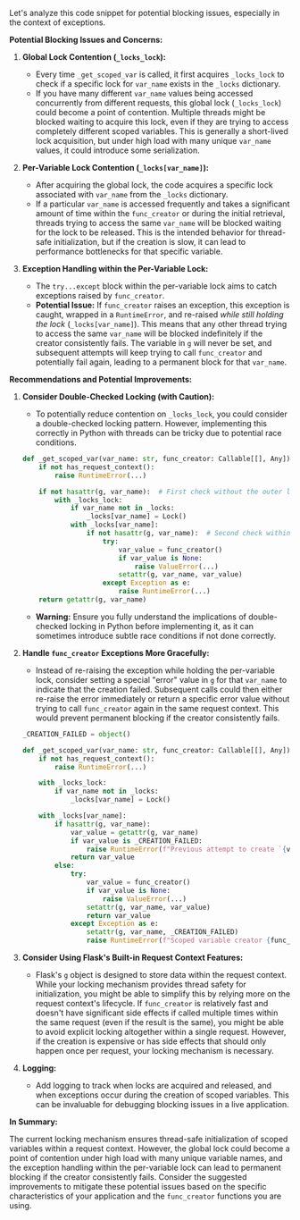 Let's analyze this code snippet for potential blocking issues, especially in the context of exceptions.

**Potential Blocking Issues and Concerns:**

1.  **Global Lock Contention (`_locks_lock`):**
    * Every time `_get_scoped_var` is called, it first acquires `_locks_lock` to check if a specific lock for `var_name` exists in the `_locks` dictionary.
    * If you have many different `var_name` values being accessed concurrently from different requests, this global lock (`_locks_lock`) could become a point of contention. Multiple threads might be blocked waiting to acquire this lock, even if they are trying to access completely different scoped variables. This is generally a short-lived lock acquisition, but under high load with many unique `var_name` values, it could introduce some serialization.

2.  **Per-Variable Lock Contention (`_locks[var_name]`):**
    * After acquiring the global lock, the code acquires a specific lock associated with `var_name` from the `_locks` dictionary.
    * If a particular `var_name` is accessed frequently and takes a significant amount of time within the `func_creator` or during the initial retrieval, threads trying to access the same `var_name` will be blocked waiting for the lock to be released. This is the intended behavior for thread-safe initialization, but if the creation is slow, it can lead to performance bottlenecks for that specific variable.

3.  **Exception Handling within the Per-Variable Lock:**
    * The `try...except` block within the per-variable lock aims to catch exceptions raised by `func_creator`.
    * **Potential Issue:** If `func_creator` raises an exception, this exception is caught, wrapped in a `RuntimeError`, and re-raised *while still holding the lock* (`_locks[var_name]`). This means that any other thread trying to access the same `var_name` will be blocked indefinitely if the creator consistently fails. The variable in `g` will never be set, and subsequent attempts will keep trying to call `func_creator` and potentially fail again, leading to a permanent block for that `var_name`.

**Recommendations and Potential Improvements:**

1.  **Consider Double-Checked Locking (with Caution):**
    * To potentially reduce contention on `_locks_lock`, you could consider a double-checked locking pattern. However, implementing this correctly in Python with threads can be tricky due to potential race conditions.

    ```python
    def _get_scoped_var(var_name: str, func_creator: Callable[[], Any]) -> Optional[Any]:
        if not has_request_context():
            raise RuntimeError(...)

        if not hasattr(g, var_name):  # First check without the outer lock
            with _locks_lock:
                if var_name not in _locks:
                    _locks[var_name] = Lock()
                with _locks[var_name]:
                    if not hasattr(g, var_name):  # Second check within the inner lock
                        try:
                            var_value = func_creator()
                            if var_value is None:
                                raise ValueError(...)
                            setattr(g, var_name, var_value)
                        except Exception as e:
                            raise RuntimeError(...)
        return getattr(g, var_name)
    ```

    * **Warning:** Ensure you fully understand the implications of double-checked locking in Python before implementing it, as it can sometimes introduce subtle race conditions if not done correctly.

2.  **Handle `func_creator` Exceptions More Gracefully:**
    * Instead of re-raising the exception while holding the per-variable lock, consider setting a special "error" value in `g` for that `var_name` to indicate that the creation failed. Subsequent calls could then either re-raise the error immediately or return a specific error value without trying to call `func_creator` again in the same request context. This would prevent permanent blocking if the creator consistently fails.

    ```python
    _CREATION_FAILED = object()

    def _get_scoped_var(var_name: str, func_creator: Callable[[], Any]) -> Optional[Any]:
        if not has_request_context():
            raise RuntimeError(...)

        with _locks_lock:
            if var_name not in _locks:
                _locks[var_name] = Lock()

        with _locks[var_name]:
            if hasattr(g, var_name):
                var_value = getattr(g, var_name)
                if var_value is _CREATION_FAILED:
                    raise RuntimeError(f"Previous attempt to create `{var_name}` failed.")
                return var_value
            else:
                try:
                    var_value = func_creator()
                    if var_value is None:
                        raise ValueError(...)
                    setattr(g, var_name, var_value)
                    return var_value
                except Exception as e:
                    setattr(g, var_name, _CREATION_FAILED)
                    raise RuntimeError(f"Scoped variable creator {func_creator} raised an exception [{e}].")
    ```

3.  **Consider Using Flask's Built-in Request Context Features:**
    * Flask's `g` object is designed to store data within the request context. While your locking mechanism provides thread safety for initialization, you might be able to simplify this by relying more on the request context's lifecycle. If `func_creator` is relatively fast and doesn't have significant side effects if called multiple times within the same request (even if the result is the same), you might be able to avoid explicit locking altogether within a single request. However, if the creation is expensive or has side effects that should only happen once per request, your locking mechanism is necessary.

4.  **Logging:**
    * Add logging to track when locks are acquired and released, and when exceptions occur during the creation of scoped variables. This can be invaluable for debugging blocking issues in a live application.

**In Summary:**

The current locking mechanism ensures thread-safe initialization of scoped variables within a request context. However, the global lock could become a point of contention under high load with many unique variable names, and the exception handling within the per-variable lock can lead to permanent blocking if the creator consistently fails. Consider the suggested improvements to mitigate these potential issues based on the specific characteristics of your application and the `func_creator` functions you are using.